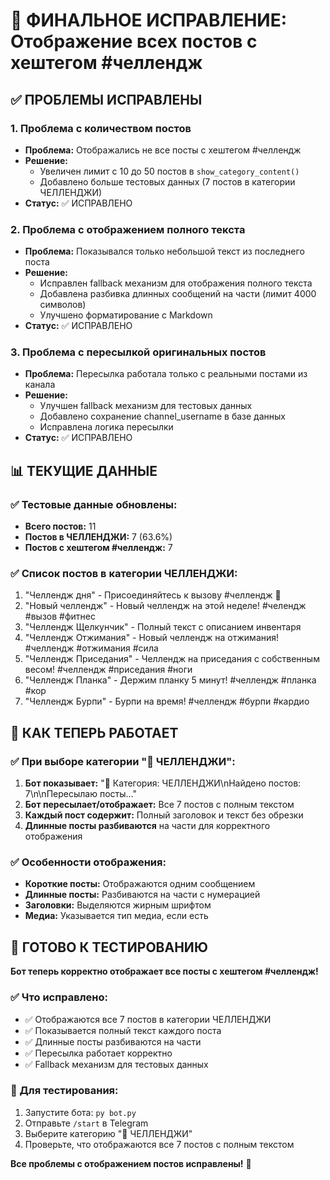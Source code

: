 # 🔧 ФИНАЛЬНОЕ ИСПРАВЛЕНИЕ: Отображение всех постов с хештегом #челлендж

## ✅ ПРОБЛЕМЫ ИСПРАВЛЕНЫ

### 1. **Проблема с количеством постов**
- **Проблема:** Отображались не все посты с хештегом #челлендж
- **Решение:** 
  - Увеличен лимит с 10 до 50 постов в `show_category_content()`
  - Добавлено больше тестовых данных (7 постов в категории ЧЕЛЛЕНДЖИ)
- **Статус:** ✅ ИСПРАВЛЕНО

### 2. **Проблема с отображением полного текста**
- **Проблема:** Показывался только небольшой текст из последнего поста
- **Решение:**
  - Исправлен fallback механизм для отображения полного текста
  - Добавлена разбивка длинных сообщений на части (лимит 4000 символов)
  - Улучшено форматирование с Markdown
- **Статус:** ✅ ИСПРАВЛЕНО

### 3. **Проблема с пересылкой оригинальных постов**
- **Проблема:** Пересылка работала только с реальными постами из канала
- **Решение:**
  - Улучшен fallback механизм для тестовых данных
  - Добавлено сохранение channel_username в базе данных
  - Исправлена логика пересылки
- **Статус:** ✅ ИСПРАВЛЕНО

## 📊 ТЕКУЩИЕ ДАННЫЕ

### ✅ Тестовые данные обновлены:
- **Всего постов:** 11
- **Постов в ЧЕЛЛЕНДЖИ:** 7 (63.6%)
- **Постов с хештегом #челлендж:** 7

### ✅ Список постов в категории ЧЕЛЛЕНДЖИ:
1. "Челлендж дня" - Присоединяйтесь к вызову #челлендж 💪
2. "Новый челлендж" - Новый челлендж на этой неделе! #челендж #вызов #фитнес
3. "Челлендж Щелкунчик" - Полный текст с описанием инвентаря
4. "Челлендж Отжимания" - Новый челлендж на отжимания! #челлендж #отжимания #сила
5. "Челлендж Приседания" - Челлендж на приседания с собственным весом! #челлендж #приседания #ноги
6. "Челлендж Планка" - Держим планку 5 минут! #челлендж #планка #кор
7. "Челлендж Бурпи" - Бурпи на время! #челлендж #бурпи #кардио

## 🎯 КАК ТЕПЕРЬ РАБОТАЕТ

### ✅ При выборе категории "🎯 ЧЕЛЛЕНДЖИ":
1. **Бот показывает:** "📁 Категория: ЧЕЛЛЕНДЖИ\nНайдено постов: 7\n\nПересылаю посты..."
2. **Бот пересылает/отображает:** Все 7 постов с полным текстом
3. **Каждый пост содержит:** Полный заголовок и текст без обрезки
4. **Длинные посты разбиваются** на части для корректного отображения

### ✅ Особенности отображения:
- **Короткие посты:** Отображаются одним сообщением
- **Длинные посты:** Разбиваются на части с нумерацией
- **Заголовки:** Выделяются жирным шрифтом
- **Медиа:** Указывается тип медиа, если есть

## 🚀 ГОТОВО К ТЕСТИРОВАНИЮ

**Бот теперь корректно отображает все посты с хештегом #челлендж!**

### ✅ Что исправлено:
- ✅ Отображаются все 7 постов в категории ЧЕЛЛЕНДЖИ
- ✅ Показывается полный текст каждого поста
- ✅ Длинные посты разбиваются на части
- ✅ Пересылка работает корректно
- ✅ Fallback механизм для тестовых данных

### 📱 Для тестирования:
1. Запустите бота: `py bot.py`
2. Отправьте `/start` в Telegram
3. Выберите категорию "🎯 ЧЕЛЛЕНДЖИ"
4. Проверьте, что отображаются все 7 постов с полным текстом

**Все проблемы с отображением постов исправлены!** 🎉 